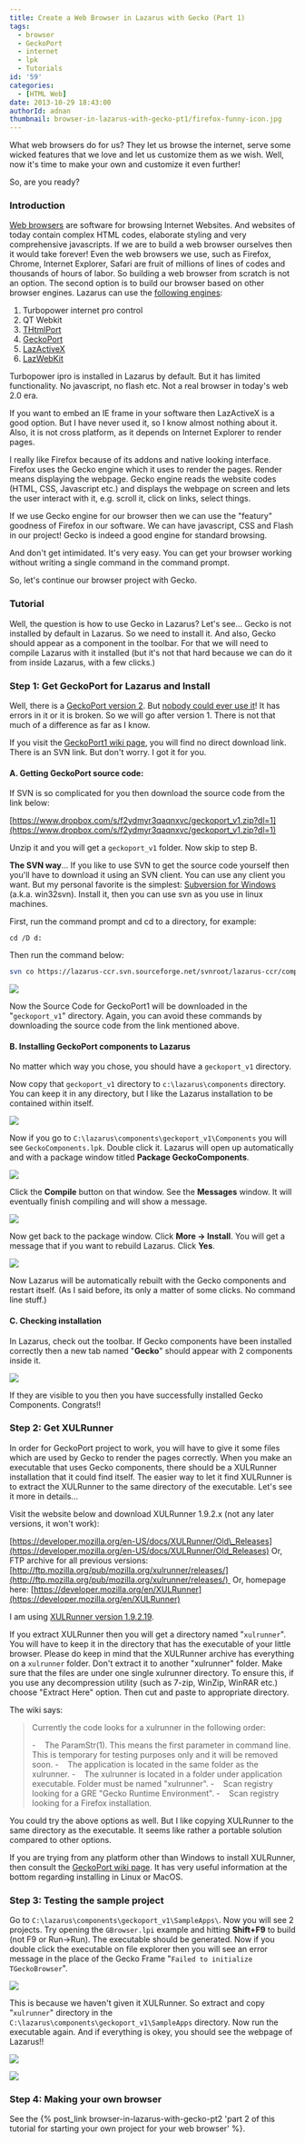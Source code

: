 ```yaml
---
title: Create a Web Browser in Lazarus with Gecko (Part 1)
tags:
  - browser
  - GeckoPort
  - internet
  - lpk
  - Tutorials
id: '59'
categories:
  - [HTML Web]
date: 2013-10-29 18:43:00
authorId: adnan
thumbnail: browser-in-lazarus-with-gecko-pt1/firefox-funny-icon.jpg
---
```


What web browsers do for us? They let us browse the internet, serve some wicked features that we love and let us customize them as we wish. Well, now it's time to make your own and customize it even further!
<!-- more -->


So, are you ready?


### Introduction


[Web browsers](http://en.wikipedia.org/wiki/Web_browser) are software for browsing Internet Websites. And websites of today contain complex HTML codes, elaborate styling and very comprehensive javascripts. If we are to build a web browser ourselves then it would take forever! Even the web browsers we use, such as Firefox, Chrome, Internet Explorer, Safari are fruit of millions of lines of codes and thousands of hours of labor. So building a web browser from scratch is not an option. The second option is to build our browser based on other browser engines. Lazarus can use the [following engines](http://wiki.freepascal.org/Webbrowser):

1. Turbopower internet pro control
2. QT Webkit
3. [THtmlPort](http://wiki.freepascal.org/THtmlPort)
4. [GeckoPort](http://wiki.freepascal.org/GeckoPort)
5. [LazActiveX](http://wiki.freepascal.org/LazActiveX)
6. [LazWebKit](http://sourceforge.net/p/lazwebkit/wiki/Home/)

Turbopower ipro is installed in Lazarus by default. But it has limited functionality. No javascript, no flash etc. Not a real browser in today's web 2.0 era.

If you want to embed an IE frame in your software then LazActiveX is a good option. But I have never used it, so I know almost nothing about it. Also, it is not cross platform, as it depends on Internet Explorer to render pages.

I really like Firefox because of its addons and native looking interface. Firefox uses the Gecko engine which it uses to render the pages. Render means displaying the webpage. Gecko engine reads the website codes (HTML, CSS, Javascript etc.) and displays the webpage on screen and lets the user interact with it, e.g. scroll it, click on links, select things.

If we use Gecko engine for our browser then we can use the "featury" goodness of Firefox in our software. We can have javascript, CSS and Flash in our project! Gecko is indeed a good engine for standard browsing.

And don't get intimidated. It's very easy. You can get your browser working without writing a single command in the command prompt.

So, let's continue our browser project with Gecko.



### Tutorial


Well, the question is how to use Gecko in Lazarus? Let's see... Gecko is not installed by default in Lazarus. So we need to install it. And also, Gecko should appear as a component in the toolbar. For that we will need to compile Lazarus with it installed (but it's not that hard because we can do it from inside Lazarus, with a few clicks.)



### Step 1: Get GeckoPort for Lazarus and Install


Well, there is a [GeckoPort version 2](https://wiki.freepascal.org/GeckoPort_version2). But [nobody could ever use it](http://forum.lazarus.freepascal.org/index.php/topic,19437.msg110804.html#msg110804)! It has errors in it or it is broken. So we will go after version 1. There is not that much of a difference as far as I know.

If you visit the [GeckoPort1 wiki page](https://wiki.lazarus.freepascal.org/GeckoPort), you will find no direct download link. There is an SVN link. But don't worry. I got it for you.


#### A. Getting GeckoPort source code:


If SVN is so complicated for you then download the source code from the link below:

[https://www.dropbox.com/s/f2ydmyr3qaqnxvc/geckoport_v1.zip?dl=1](https://www.dropbox.com/s/f2ydmyr3qaqnxvc/geckoport_v1.zip?dl=1)

Unzip it and you will get a `geckoport_v1` folder. Now skip to step B.

**The SVN way**...
If you like to use SVN to get the source code yourself then you'll have to download it using an SVN client. You can use any client you want. But my personal favorite is the simplest: [Subversion for Windows](http://sourceforge.net/projects/win32svn/) (a.k.a. win32svn). Install it, then you can use svn as you use in linux machines.

First, run the command prompt and cd to a directory, for example:

```
cd /D d:
```

Then run the command below:

```bash
svn co https://lazarus-ccr.svn.sourceforge.net/svnroot/lazarus-ccr/components/geckoport/version1 geckoport_v1
```


![](browser-in-lazarus-with-gecko-pt1/geckoport-svn-co-lazarus.gif)



Now the Source Code for GeckoPort1 will be downloaded in the "`geckoport_v1`" directory. Again, you can avoid these commands by downloading the source code from the link mentioned above.


#### B. Installing GeckoPort components to Lazarus


No matter which way you chose, you should have a `geckoport_v1` directory.

Now copy that `geckoport_v1` directory to `c:\lazarus\components` directory. You can keep it in any directory, but I like the Lazarus installation to be contained within itself.


![](browser-in-lazarus-with-gecko-pt1/geckoport-install-lazarus.gif)


Now if you go to `C:\lazarus\components\geckoport_v1\Components` you will see `GeckoComponents.lpk`. Double click it. Lazarus will open up automatically and with a package window titled **Package GeckoComponents**.


![](browser-in-lazarus-with-gecko-pt1/geckoport-install-lazarus-2.gif)


Click the **Compile** button on that window. See the **Messages** window. It will eventually finish compiling and will show a message.


![](browser-in-lazarus-with-gecko-pt1/geckoport-install-lazarus-4.gif)


Now get back to the package window. Click **More -> Install**. You will get a message that if you want to rebuild Lazarus. Click **Yes**.


![](browser-in-lazarus-with-gecko-pt1/geckoport-install-lazarus-3.gif)


Now Lazarus will be automatically rebuilt with the Gecko components and restart itself. (As I said before, its only a matter of some clicks. No command line stuff.)


#### C. Checking installation


In Lazarus, check out the toolbar. If Gecko components have been installed correctly then a new tab named "**Gecko**" should appear with 2 components inside it.


![](browser-in-lazarus-with-gecko-pt1/geckoport-in-lazarus-toolbar.gif)


If they are visible to you then you have successfully installed Gecko Components. Congrats!!



### Step 2: Get XULRunner


In order for GeckoPort project to work, you will have to give it some files which are used by Gecko to render the pages correctly. When you make an executable that uses Gecko components, there should be a XULRunner installation that it could find itself. The easier way to let it find XULRunner is to extract the XULRunner to the same directory of the executable. Let's see it more in details...

Visit the website below and download XULRunner 1.9.2.x (not any later versions, it won't work):

[https://developer.mozilla.org/en-US/docs/XULRunner/Old\_Releases](https://developer.mozilla.org/en-US/docs/XULRunner/Old_Releases)
Or, FTP archive for all previous versions: [http://ftp.mozilla.org/pub/mozilla.org/xulrunner/releases/](http://ftp.mozilla.org/pub/mozilla.org/xulrunner/releases/) 
Or, homepage here: [https://developer.mozilla.org/en/XULRunner](https://developer.mozilla.org/en/XULRunner)

I am using [XULRunner version 1.9.2.19](http://ftp.mozilla.org/pub/mozilla.org/xulrunner/releases/1.9.2.19/runtimes/xulrunner-1.9.2.19.en-US.win32.zip).

If you extract XULRunner then you will get a directory named "`xulrunner`". You will have to keep it in the directory that has the executable of your little browser. Please do keep in mind that the XULRunner archive has everything on a `xulrunner` folder. Don't extract it to another "xulrunner" folder. Make sure that the files are under one single xulrunner directory. To ensure this, if you use any decompression utility (such as 7-zip, WinZip, WinRAR etc.) choose "Extract Here" option. Then cut and paste to appropriate directory.

The wiki says:

> Currently the code looks for a xulrunner in the following order:
>
> \-    The ParamStr(1). This means the first parameter in command line. This is temporary for testing purposes only and it will be removed soon.
> \-    The application is located in the same folder as the xulrunner.
> \-    The xulrunner is located in a folder under application executable. Folder must be named "xulrunner".
> \-    Scan registry looking for a GRE "Gecko Runtime Environment".
> \-    Scan registry looking for a Firefox installation.


You could try the above options as well. But I like copying XULRunner to the same directory as the executable. It seems like rather a portable solution compared to other options.

If you are trying from any platform other than Windows to install XULRunner, then consult the [GeckoPort wiki page](http://wiki.freepascal.org/GeckoPort). It has very useful information at the bottom regarding installing in Linux or MacOS.



### Step 3: Testing the sample project


Go to `C:\lazarus\components\geckoport_v1\SampleApps\`. Now you will see 2 projects. Try opening the `GBrowser.lpi` example and hitting **Shift+F9** to build (not F9 or Run->Run). The executable should be generated. Now if you double click the executable on file explorer then you will see an error message in the place of the Gecko Frame "`Failed to initialize TGeckoBrowser`".


![](browser-in-lazarus-with-gecko-pt1/geckoport-install-lazarus-6a.gif)


This is because we haven't given it XULRunner. So extract and copy "`xulrunner`" directory in the `C:\lazarus\components\geckoport_v1\SampleApps` directory. Now run the executable again. And if everything is okey, you should see the webpage of Lazarus!!


![](browser-in-lazarus-with-gecko-pt1/geckoport-install-lazarus-5.gif)

![](browser-in-lazarus-with-gecko-pt1/geckoport-install-lazarus-6.gif)


### Step 4: Making your own browser


See the {% post_link browser-in-lazarus-with-gecko-pt2 'part 2 of this tutorial for starting your own project for your web browser' %}.
